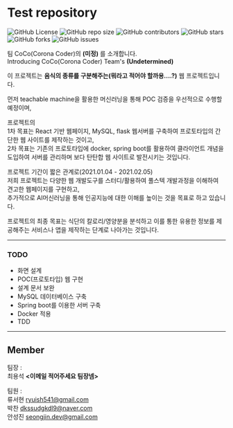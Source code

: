 # Test repository

![GitHub
License](https://img.shields.io/github/license/Silicon-Valley-Online-Internship/test)
![GitHub repo size](https://img.shields.io/github/repo-size/Silicon-Valley-Online-Internship/test)
![GitHub
contributors](https://img.shields.io/github/contributors/Silicon-Valley-Online-Internship/test)
![GitHub
stars](https://img.shields.io/github/stars/Silicon-Valley-Online-Internship/test?style=social)
![GitHub
forks](https://img.shields.io/github/forks/Silicon-Valley-Online-Internship/test?style=social)
![GitHub
issues](https://img.shields.io/github/issues/Silicon-Valley-Online-Internship/test?style=social)

팀 CoCo(Corona Coder)의 **(미정)** 를 소개합니다.</br>
Introducing CoCo(Corona Coder) Team's **(Undetermined)**</br>

이 프로젝트는 **음식의 종류를 구분해주는(뭐라고 적어야 할까용....?)** 웹 프로젝트입니다.<br/> 

먼저 teachable machine을 활용한 머신러닝을 통해 POC 검증을 우선적으로 수행할 예정이며,</br>

프로젝트의 </br>
1차 목표는  React 기반 웹페이지, MySQL, flask 웹서버를 구축하여 프로토타입의 간단한 웹 사이트를 제작하는 것이고,</br>
2차 목표는 기존의 프로토타입에 docker, spring boot를 활용하여 클라이언트 개념을 도입하여 서버를 관리하며 보다 탄탄합 웹 사이트로 발전시키는 것입니다.</br>

프로젝트 기간이 짧은 관계로(2021.01.04 - 2021.02.05)</br>
저희 프로젝트는 다양한 웹 개발도구를 스터디/활용하여 풀스텍 개발과정을 이해하여 견고한 웹페이지를 구현하고, </br>추가적으로 AI머신러닝을 통해 인공지능에 대한 이해를 높이는 것을 목표로 하고 있습니다.</br>

프로젝트의 최종 목표는 식단의 칼로리/영양분을 분석하고 이를 통한 유용한 정보를 제공해주는 서비스나 앱을 제작하는 단계로 나아가는 것입니다.</br>

<hr>

### TODO
 - 화면 설계
 - POC(프로토타입) 웹 구현
 - 설계 문서 보완
 - MySQL 데이터베이스 구축
 - Spring boot를 이용한 서버 구축
 - Docker 적용
 - TDD

<hr>

## Member

팀장 : </br>
최용석 **<이메일 적어주세요 팀장넴>**</br>

팀원 : </br>
류서현 <ryuish541@gmail.com></br>
박찬 <dkssudgkdl9@naver.com></br>
안성진 <seongjin.dev@gmail.com></br>

